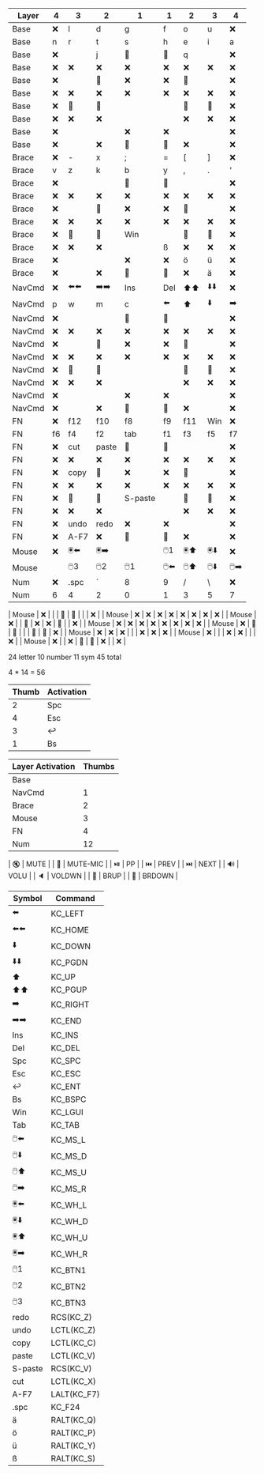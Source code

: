 | Layer  | 4  | 3      | 2      | 1       | 1     | 2      | 3      | 4     |
|--------|----|--------|--------|---------|-------|--------|--------|-------|
| Base   | ❌  | l      | d      | g       | f     | o      | u      | ❌     |
| Base   | n  | r      | t      | s       | h     | e      | i      | a     |
| Base   | ❌  |        | j      | 💎      | 💎    | q      |        | ❌     |
| Base   | ❌  | ❌      | ❌      | ❌       | ❌     | ❌      | ❌      | ❌     |
| Base   | ❌  |        | 💎     | ❌       | ❌     | 💎     |        | ❌     |
| Base   | ❌  | ❌      | ❌      | ❌       | ❌     | ❌      | ❌      | ❌     |
| Base   | ❌  | 💎     | 💎     |         |       | 💎     | 💎     | ❌     |
| Base   | ❌  | ❌      | ❌      |         |       | ❌      | ❌      | ❌     |
| Base   | ❌  |        |        | ❌       | ❌     |        |        | ❌     |
| Base   | ❌  |        | ❌      | 💎      | 💎    | ❌      |        | ❌     |
| Brace  | ❌  | -      | x      | ;       | =     | [      | ]      | ❌     |
| Brace  | v  | z      | k      | b       | y     | ,      | .      | '     |
| Brace  | ❌  |        |        | 💎      | 💎    |        |        | ❌     |
| Brace  | ❌  | ❌      | ❌      | ❌       | ❌     | ❌      | ❌      | ❌     |
| Brace  | ❌  |        | 💎     | ❌       | ❌     | 💎     |        | ❌     |
| Brace  | ❌  | ❌      | ❌      | ❌       | ❌     | ❌      | ❌      | ❌     |
| Brace  | ❌  | 💎     | 💎     | Win     |       | 💎     | 💎     | ❌     |
| Brace  | ❌  | ❌      | ❌      |         | ß     | ❌      | ❌      | ❌     |
| Brace  | ❌  |        |        | ❌       | ❌     | ö      | ü      | ❌     |
| Brace  | ❌  |        | ❌      | 💎      | 💎    | ❌      | ä      | ❌     |
| NavCmd | ❌  | ⬅️⬅️   | ➡️➡️   | Ins     | Del   | ⬆️⬆️   | ⬇️⬇️   | ❌     |
| NavCmd | p  | w      | m      | c       | ⬅️    | ⬆️     | ⬇️     | ➡️    |
| NavCmd | ❌  |        |        | 💎      | 💎    |        |        | ❌     |
| NavCmd | ❌  | ❌      | ❌      | ❌       | ❌     | ❌      | ❌      | ❌     |
| NavCmd | ❌  |        | 💎     | ❌       | ❌     | 💎     |        | ❌     |
| NavCmd | ❌  | ❌      | ❌      | ❌       | ❌     | ❌      | ❌      | ❌     |
| NavCmd | ❌  | 💎     | 💎     |         |       | 💎     | 💎     | ❌     |
| NavCmd | ❌  | ❌      | ❌      |         |       | ❌      | ❌      | ❌     |
| NavCmd | ❌  |        |        | ❌       | ❌     |        |        | ❌     |
| NavCmd | ❌  |        | ❌      | 💎      | 💎    | ❌      |        | ❌     |
| FN     | ❌  | f12    | f10    | f8      | f9    | f11    | Win    | ❌     |
| FN     | f6 | f4     | f2     | tab     | f1    | f3     | f5     | f7    |
| FN     | ❌  | cut    | paste  | 💎      | 💎    |        |        | ❌     |
| FN     | ❌  | ❌      | ❌      | ❌       | ❌     | ❌      | ❌      | ❌     |
| FN     | ❌  | copy   | 💎     | ❌       | ❌     | 💎     |        | ❌     |
| FN     | ❌  | ❌      | ❌      | ❌       | ❌     | ❌      | ❌      | ❌     |
| FN     | ❌  | 💎     | 💎     | S-paste |       | 💎     | 💎     | ❌     |
| FN     | ❌  | ❌      | ❌      |         |       | ❌      | ❌      | ❌     |
| FN     | ❌  | undo   | redo   | ❌       | ❌     |        |        | ❌     |
| FN     | ❌  | A-F7   | ❌      | 💎      | 💎    | ❌      |        | ❌     |
| Mouse  | ❌  | 🖲️️⬅️ | 🖲️️➡️ |         | 🖱️1  | 🖲️️⬆️ | 🖲️️⬇️ | ❌     |
| Mouse  |    | 🖱️3   | 🖱️2   | 🖱️1    | 🖱️⬅️ | 🖱️⬆️  | 🖱️⬇️  | 🖱️➡️ |                
| Num    | ❌  | .spc   | `      | 8       | 9     | /      | \      | ❌     |
| Num    | 6  | 4      | 2      | 0       | 1     | 3      | 5      | 7     |

| Mouse  | ❌  |        |        | 💎      | 💎    |        |         | ❌     |
| Mouse  | ❌  | ❌      | ❌      | ❌       | ❌     | ❌      | ❌       | ❌     |
| Mouse  | ❌  |        | 💎     | ❌       | ❌     | 💎     |         | ❌     |
| Mouse  | ❌  | ❌      | ❌      | ❌       | ❌     | ❌      | ❌       | ❌     |
| Mouse  | ❌  | 💎     | 💎     |         |       | 💎     | 💎      | ❌     |
| Mouse  | ❌  | ❌      | ❌      |         |       | ❌      | ❌       | ❌     |
| Mouse  | ❌  |        |        | ❌       | ❌     |        |         | ❌     |
| Mouse  | ❌  |        | ❌      | 💎      | 💎    | ❌      |         | ❌     |
          
24 letter
10 number
11 sym
45 total

4 * 14 = 56

| Thumb | Activation |
|-------|------------|
| 2     | Spc        |
| 4     | Esc        |
| 3     | ↩️️        |
| 1     | Bs         |

| Layer Activation | Thumbs |
|------------------|--------|
| Base             |        |
| NavCmd           | 1      |
| Brace            | 2      |
| Mouse            | 3      |
| FN               | 4      |
| Num              | 12     |

| 🔇     | MUTE     |
| 🎤     | MUTE-MIC |
| ⏯️     | PP       |
| ⏮️     | PREV     |
| ⏭️     | NEXT     |
| 🔊     | VOLU     |
| 🔈     | VOLDWN   |
| 🔆     | BRUP     |
| 🔅     | BRDOWN   |

| Symbol  | Command     |
|---------|-------------|
| ⬅️      | KC_LEFT     |
| ⬅️⬅️    | KC_HOME     |
| ⬇️      | KC_DOWN     |
| ⬇️⬇️    | KC_PGDN     |
| ⬆️      | KC_UP       |
| ⬆️⬆️    | KC_PGUP     |
| ➡️      | KC_RIGHT    |
| ➡️➡️    | KC_END      |
| Ins     | KC_INS      |
| Del     | KC_DEL      |
| Spc     | KC_SPC      |
| Esc     | KC_ESC      |
| ↩️️     | KC_ENT      |
| Bs      | KC_BSPC     |
| Win     | KC_LGUI     |
| Tab     | KC_TAB      |
| 🖱️⬅️   | KC_MS_L     |
| 🖱️⬇️   | KC_MS_D     |
| 🖱️⬆️   | KC_MS_U     |
| 🖱️➡️   | KC_MS_R     |
| 🖲️️⬅️  | KC_WH_L     |
| 🖲️️⬇️  | KC_WH_D     |
| 🖲️️⬆️  | KC_WH_U     |
| 🖲️️➡️  | KC_WH_R     |
| 🖱️1    | KC_BTN1     |
| 🖱️2    | KC_BTN2     |
| 🖱️3    | KC_BTN3     |
| redo    | RCS(KC_Z)   |
| undo    | LCTL(KC_Z)  |
| copy    | LCTL(KC_C)  |
| paste   | LCTL(KC_V)  |
| S-paste | RCS(KC_V)   |
| cut     | LCTL(KC_X)  |
| A-F7    | LALT(KC_F7) |
| .spc    | KC_F24      |
| ä       | RALT(KC_Q)  |
| ö       | RALT(KC_P)  |
| ü       | RALT(KC_Y)  |
| ß       | RALT(KC_S)  |
